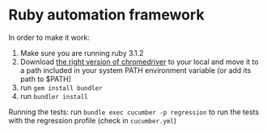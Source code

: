 # Ruby automation framework

In order to make it work:

1. Make sure you are running ruby 3.1.2 
2. Download [the right version of chromedriver](https://chromedriver.chromium.org/downloads) to your local and move it to a path included in your system PATH environment variable (or add its path to $PATH)
3. run `gem install bundler`
4. run `bundler install`

Running the tests:
run `bundle exec cucumber -p regression` to run the tests with the regression profile (check in `cucumber.yml`)

